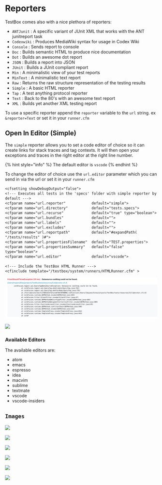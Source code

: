 # Reporters

TestBox comes also with a nice plethora of reporters:

* `ANTJunit` : A specific variant of JUnit XML that works with the ANT junitreport task
* `Codexwiki` : Produces MediaWiki syntax for usage in Codex Wiki
* `Console` : Sends report to console
* `Doc` : Builds semantic HTML to produce nice documentation
* `Dot` : Builds an awesome dot report
* `JSON` : Builds a report into JSON
* `JUnit` : Builds a JUnit compliant report
* `Min` : A minimalistic view of your test reports
* `MinText` : A minimalistic text report
* `Raw` : Returns the raw structure representation of the testing results
* `Simple` : A basic HTML reporter
* `Tap` : A test anything protocol reporter
* `Text` : Back to the 80's with an awesome text report
* `XML` : Builds yet another XML testing report

To use a specific reporter append the `reporter` variable to the `url` string. ex `&reporter=Text` or set it in your `runner.cfm`

## Open In Editor (Simple)&#x20;

The `simple` reporter allows you to set a code editor of choice so it can create links for stack traces and tag contexts.  It will then open your exceptions and traces in the right editor at the right line number. &#x20;

{% hint style="info" %}
The default editor is `vscode`
{% endhint %}

To change the editor of choice use the `url.editor` parameter which you can send in via the url or set it in your `runner.cfm`

```markup
<cfsetting showDebugOutput="false">
<!--- Executes all tests in the 'specs' folder with simple reporter by default --->
<cfparam name="url.reporter" 			default="simple">
<cfparam name="url.directory" 			default="tests.specs">
<cfparam name="url.recurse" 			default="true" type="boolean">
<cfparam name="url.bundles" 			default="">
<cfparam name="url.labels" 				default="">
<cfparam name="url.excludes" 			default="">
<cfparam name="url.reportpath" 			default="#expandPath( "/tests/results" )#">
<cfparam name="url.propertiesFilename" 	default="TEST.properties">
<cfparam name="url.propertiesSummary" 	default="false" type="boolean">
<cfparam name="url.editor" 				default="vscode">

<!--- Include the TestBox HTML Runner --->
<cfinclude template="/testbox/system/runners/HTMLRunner.cfm" >

```

![](<../../.gitbook/assets/screen-shot-2021-05-24-at-5.25.20-pm (2) (2).png>)

![](<../../.gitbook/assets/screen-shot-2021-05-24-at-5.25.29-pm (1).png>)

### Available Editors

The available editors are:

* atom
* emacs
* espresso
* idea
* macvim
* sublime
* textmate
* vscode
* vscode-insiders

## `Images`

![](../../.gitbook/assets/testbox-sc-dots.png)

![](../../.gitbook/assets/testbox-sc-json.png)

![](../../.gitbook/assets/testbox-sc-junit.png)

![](../../.gitbook/assets/testbox-sc-simple.png)

![](../../.gitbook/assets/testbox-sc-text.png)

![](../../images/testbox-sc-xml.png)
